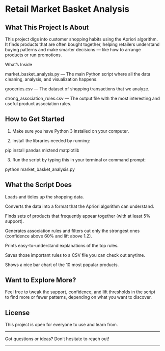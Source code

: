 # Retail Market Basket Analysis

## What This Project Is About

This project digs into customer shopping habits using the Apriori algorithm. It finds products that are often bought together, helping retailers understand buying patterns and make smarter decisions — like how to arrange products or run promotions.

What’s Inside

market_basket_analysis.py — The main Python script where all the data cleaning, analysis, and visualization happens.

groceries.csv — The dataset of shopping transactions that we analyze.

strong_association_rules.csv — The output file with the most interesting and useful product association rules.


## How to Get Started

1. Make sure you have Python 3 installed on your computer.

2. Install the libraries needed by running:

pip install pandas mlxtend matplotlib

3. Run the script by typing this in your terminal or command prompt:

python market_basket_analysis.py



## What the Script Does

Loads and tidies up the shopping data.

Converts the data into a format that the Apriori algorithm can understand.

Finds sets of products that frequently appear together (with at least 5% support).

Generates association rules and filters out only the strongest ones (confidence above 60% and lift above 1.2).

Prints easy-to-understand explanations of the top rules.

Saves those important rules to a CSV file you can check out anytime.

Shows a nice bar chart of the 10 most popular products.


## Want to Explore More?

Feel free to tweak the support, confidence, and lift thresholds in the script to find more or fewer patterns, depending on what you want to discover.

## License

This project is open for everyone to use and learn from.


---

Got questions or ideas? Don’t hesitate to reach out!


---
